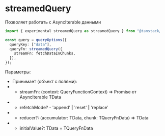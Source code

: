 # streamedQuery

Позволяет работать с AsyncIterable данными

```ts
import { experimental_streamedQuery as streamedQuery } from "@tanstack/react-query";

const query = queryOptions({
  queryKey: ["data"],
  queryFn: streamedQuery({
    streamFn: fetchDataInChunks,
  }),
});
```

Параметры:

- Принимает (объект с полями):
- - streamFn: (context: QueryFunctionContext) => Promise от AsyncIterable TData
- - refetchMode? - 'append' | 'reset' | 'replace'
- - reducer?: (accumulator: TData, chunk: TQueryFnData) => TData
- - initialValue?: TData = TQueryFnData
